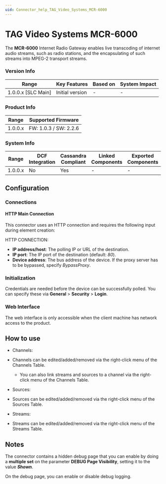 ```yaml
---
uid: Connector_help_TAG_Video_Systems_MCR-6000
---
```


# TAG Video Systems MCR-6000

The **MCR-6000** Internet Radio Gateway enables live transcoding of internet audio streams, such as radio stations, and the encapsulating of such streams into MPEG-2 transport streams.

### Version Info

| Range                | Key Features     | Based on     | System Impact     |
|----------------------|------------------|--------------|-------------------|
| 1.0.0.x \[SLC Main\] | Initial version  | \-           | \-                |

### Product Info

| Range     | Supported Firmware     |
|-----------|------------------------|
| 1.0.0.x   | FW: 1.0.3 / SW: 2.2.6  |

### System Info

| Range     | DCF Integration     | Cassandra Compliant     | Linked Components     | Exported Components     |
|-----------|---------------------|-------------------------|-----------------------|-------------------------|
| 1.0.0.x   | No                  | Yes                     | \-                    | \-                      |

## Configuration

### Connections

#### HTTP Main Connection

This connector uses an HTTP connection and requires the following input during element creation:

HTTP CONNECTION:

- **IP address/host**: The polling IP or URL of the destination.
- **IP port**: The IP port of the destination (default: *80*).
- **Device address**: The bus address of the device. If the proxy server has to be bypassed, specify *BypassProxy*.

### Initialization

Credentials are needed before the device can be successfully polled. You can specify these via **General** \> **Security** \> **Login**.

### Web Interface

The web interface is only accessible when the client machine has network access to the product.

## How to use

- Channels:

- Channels can be edited/added/removed via the right-click menu of the Channels Table.
  - You can also link streams and sources to a channel via the right-click menu of the Channels Table.

- Sources:

- Sources can be edited/added/removed via the right-click menu of the Sources Table.

- Streams:

- Streams can be edited/added/removed via the right-click menu of the Streams Table.

## Notes

The connector contains a hidden debug page that you can enable by doing a **multiple set** on the parameter **DEBUG Page Visibility**, setting it to the value ***Shown***.

On the debug page, you can enable or disable debug logging.
